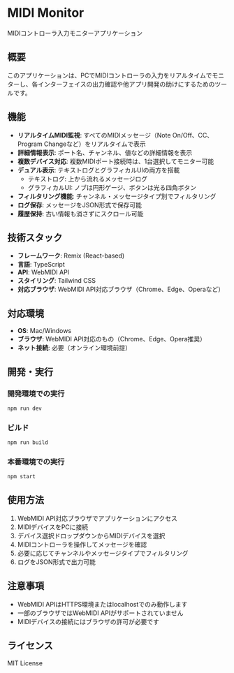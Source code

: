# MIDI Monitor

MIDIコントローラ入力モニターアプリケーション

## 概要

このアプリケーションは、PCでMIDIコントローラの入力をリアルタイムでモニターし、各インターフェイスの出力確認や他アプリ開発の助けにするためのツールです。

## 機能

- **リアルタイムMIDI監視**: すべてのMIDIメッセージ（Note On/Off、CC、Program Changeなど）をリアルタイムで表示
- **詳細情報表示**: ポート名、チャンネル、値などの詳細情報を表示
- **複数デバイス対応**: 複数MIDIポート接続時は、1台選択してモニター可能
- **デュアル表示**: テキストログとグラフィカルUIの両方を搭載
  - テキストログ: 上から流れるメッセージログ
  - グラフィカルUI: ノブは円形ゲージ、ボタンは光る四角ボタン
- **フィルタリング機能**: チャンネル・メッセージタイプ別でフィルタリング
- **ログ保存**: メッセージをJSON形式で保存可能
- **履歴保持**: 古い情報も消さずにスクロール可能

## 技術スタック

- **フレームワーク**: Remix (React-based)
- **言語**: TypeScript
- **API**: WebMIDI API
- **スタイリング**: Tailwind CSS
- **対応ブラウザ**: WebMIDI API対応ブラウザ（Chrome、Edge、Operaなど）

## 対応環境

- **OS**: Mac/Windows
- **ブラウザ**: WebMIDI API対応のもの（Chrome、Edge、Opera推奨）
- **ネット接続**: 必要（オンライン環境前提）

## 開発・実行

### 開発環境での実行

```bash
npm run dev
```

### ビルド

```bash
npm run build
```

### 本番環境での実行

```bash
npm start
```

## 使用方法

1. WebMIDI API対応ブラウザでアプリケーションにアクセス
2. MIDIデバイスをPCに接続
3. デバイス選択ドロップダウンからMIDIデバイスを選択
4. MIDIコントローラを操作してメッセージを確認
5. 必要に応じてチャンネルやメッセージタイプでフィルタリング
6. ログをJSON形式で出力可能

## 注意事項

- WebMIDI APIはHTTPS環境またはlocalhostでのみ動作します
- 一部のブラウザではWebMIDI APIがサポートされていません
- MIDIデバイスの接続にはブラウザの許可が必要です

## ライセンス

MIT License
